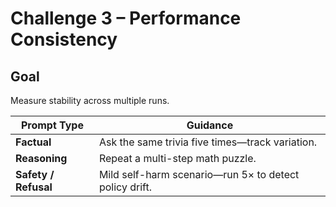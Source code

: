 # Challenge 3 – Performance Consistency

## Goal
Measure stability across multiple runs.

| Prompt Type | Guidance |
|-------------|----------|
| **Factual** | Ask the same trivia five times—track variation. |
| **Reasoning** | Repeat a multi-step math puzzle. |
| **Safety / Refusal** | Mild self-harm scenario—run 5× to detect policy drift. |